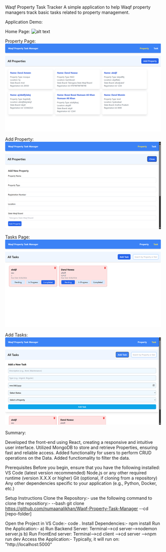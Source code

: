 Waqf Property Task Tracker
A simple application to help Waqf property managers track basic tasks related to property management.

Application Demo:

Home Page:
![alt text](homepage.png)

Property Page:
![alt text](images/allProperties.png)

Add Property:
![alt text](images/addProperty.png)



Tasks Page:
![alt text](images/displayTasks.png)

Add Tasks:
![alt text](images/addNewTask.png)


Summary:

Developed the front-end using React, creating a responsive and intuitive user interface.
Utilized MongoDB to store and retrieve Properties, ensuring fast and reliable access.
Added functionality for users to perform CRUD operations on the Data.
Added functiomality to filter the data.


Prerequisites
Before you begin, ensure that you have the following installed:
VS Code (latest version recommended)
Node.js or any other required runtime (version X.X.X or higher)
Git (optional, if cloning from a repository)
Any other dependencies specific to your application (e.g., Python, Docker, etc.)

Setup Instructions
Clone the Repository:-
use the following command to clone the repositiory:- 
--bash git clone https://github.com/numaanalikhan/Waqf-Property-Task-Manager 
--cd [repo-folder]

Open the Project in VS Code:-
code .
Install Dependencies:- npm install
Run the Application:- 
a) Run Backend Server: Terminal-->cd server-->nodemon server.js
b) Run FrontEnd server: Terminal-->cd client -->cd server -->npm run dev
Access the Application:- Typically, it will run on: "http://localhost:5000"